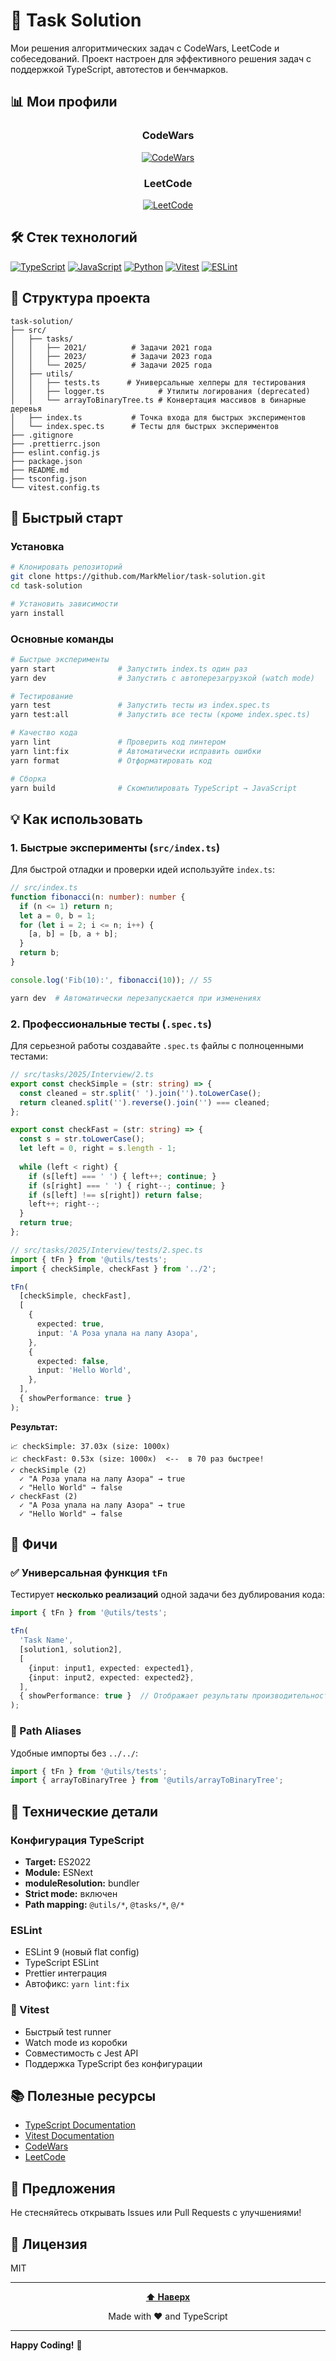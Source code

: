 # 🚀 Task Solution

Мои решения алгоритмических задач с CodeWars, LeetCode и собеседований. Проект настроен для эффективного решения задач с поддержкой TypeScript, автотестов и бенчмарков.

## 📊 Мои профили

<div align="center">

### CodeWars
[![CodeWars](https://www.codewars.com/users/MarkMelior/badges/large)](https://www.codewars.com/users/MarkMelior)

### LeetCode
[![LeetCode](https://img.shields.io/badge/dynamic/json?style=for-the-badge&labelColor=black&color=%23ffa116&label=Solved&query=solvedOverTotal&url=https%3A%2F%2Fbadge.xyli.tech/%2Fapi%2Fusers%2FMarkMelior&logo=leetcode&logoColor=yellow)](https://leetcode.com/MarkMelior/)

</div>

## 🛠 Стек технологий

[![TypeScript](https://img.shields.io/badge/TypeScript-007ACC?style=for-the-badge&logo=typescript&logoColor=white)](https://www.typescriptlang.org/)
[![JavaScript](https://img.shields.io/badge/JavaScript-F7DF1E?style=for-the-badge&logo=JavaScript&logoColor=black)](https://developer.mozilla.org/en-US/docs/Web/JavaScript)
[![Python](https://img.shields.io/badge/Python-3776AB?style=for-the-badge&logo=python&logoColor=white)](https://www.python.org/)
[![Vitest](https://img.shields.io/badge/Vitest-6E9F18?style=for-the-badge&logo=vitest&logoColor=white)](https://vitest.dev/)
[![ESLint](https://img.shields.io/badge/ESLint-4B32C3?style=for-the-badge&logo=eslint&logoColor=white)](https://eslint.org/)

## 📁 Структура проекта

```
task-solution/
├── src/
│   ├── tasks/
│   │   ├── 2021/          # Задачи 2021 года
│   │   ├── 2023/          # Задачи 2023 года
│   │   └── 2025/          # Задачи 2025 года
│   ├── utils/
│   │   ├── tests.ts      # Универсальные хелперы для тестирования
│   │   ├── logger.ts            # Утилиты логирования (deprecated)
│   │   └── arrayToBinaryTree.ts # Конвертация массивов в бинарные деревья
│   ├── index.ts           # Точка входа для быстрых экспериментов
│   └── index.spec.ts      # Тесты для быстрых экспериментов
├── .gitignore
├── .prettierrc.json
├── eslint.config.js
├── package.json
├── README.md
├── tsconfig.json
└── vitest.config.ts
```

## 🚀 Быстрый старт

### Установка

```bash
# Клонировать репозиторий
git clone https://github.com/MarkMelior/task-solution.git
cd task-solution

# Установить зависимости
yarn install
```

### Основные команды

```bash
# Быстрые эксперименты
yarn start              # Запустить index.ts один раз
yarn dev                # Запустить с автоперезагрузкой (watch mode)

# Тестирование
yarn test               # Запустить тесты из index.spec.ts
yarn test:all           # Запустить все тесты (кроме index.spec.ts)

# Качество кода
yarn lint               # Проверить код линтером
yarn lint:fix           # Автоматически исправить ошибки
yarn format             # Отформатировать код

# Сборка
yarn build              # Скомпилировать TypeScript → JavaScript
```

## 💡 Как использовать

### 1. Быстрые эксперименты (`src/index.ts`)

Для быстрой отладки и проверки идей используйте `index.ts`:

```typescript
// src/index.ts
function fibonacci(n: number): number {
  if (n <= 1) return n;
  let a = 0, b = 1;
  for (let i = 2; i <= n; i++) {
    [a, b] = [b, a + b];
  }
  return b;
}

console.log('Fib(10):', fibonacci(10)); // 55
```

```bash
yarn dev  # Автоматически перезапускается при изменениях
```

### 2. Профессиональные тесты (`.spec.ts`)

Для серьезной работы создавайте `.spec.ts` файлы с полноценными тестами:

```typescript
// src/tasks/2025/Interview/2.ts
export const checkSimple = (str: string) => {
  const cleaned = str.split(' ').join('').toLowerCase();
  return cleaned.split('').reverse().join('') === cleaned;
};

export const checkFast = (str: string) => {
  const s = str.toLowerCase();
  let left = 0, right = s.length - 1;
  
  while (left < right) {
    if (s[left] === ' ') { left++; continue; }
    if (s[right] === ' ') { right--; continue; }
    if (s[left] !== s[right]) return false;
    left++; right--;
  }
  return true;
};
```

```typescript
// src/tasks/2025/Interview/tests/2.spec.ts
import { tFn } from '@utils/tests';
import { checkSimple, checkFast } from '../2';

tFn(
  [checkSimple, checkFast],
  [
    {
      expected: true,
      input: 'А Роза упала на лапу Азора',
    },
    {
      expected: false,
      input: 'Hello World',
    },
  ],
  { showPerformance: true }
);
```

**Результат:**
```
📈 checkSimple: 37.03x (size: 1000x)
📈 checkFast: 0.53x (size: 1000x)  <--  в 70 раз быстрее!
✓ checkSimple (2)
  ✓ "А Роза упала на лапу Азора" → true
  ✓ "Hello World" → false
✓ checkFast (2)
  ✓ "А Роза упала на лапу Азора" → true
  ✓ "Hello World" → false
```

## 🎯 Фичи

### ✅ Универсальная функция `tFn`

Тестирует **несколько реализаций** одной задачи без дублирования кода:

```typescript
import { tFn } from '@utils/tests';

tFn(
  'Task Name',
  [solution1, solution2],
  [
    {input: input1, expected: expected1},
    {input: input2, expected: expected2},
  ],
  { showPerformance: true }  // Отображает результаты производительности!
);
```

### 🚀 Path Aliases

Удобные импорты без `../../`:

```typescript
import { tFn } from '@utils/tests';
import { arrayToBinaryTree } from '@utils/arrayToBinaryTree';
```

## 🔧 Технические детали

### Конфигурация TypeScript

- **Target:** ES2022
- **Module:** ESNext
- **moduleResolution:** bundler
- **Strict mode:** включен
- **Path mapping:** `@utils/*`, `@tasks/*`, `@/*`

### ESLint

- ESLint 9 (новый flat config)
- TypeScript ESLint
- Prettier интеграция
- Автофикс: `yarn lint:fix`

### 🧪 Vitest

- Быстрый test runner
- Watch mode из коробки
- Совместимость с Jest API
- Поддержка TypeScript без конфигурации

## 📚 Полезные ресурсы

- [TypeScript Documentation](https://www.typescriptlang.org/docs/)
- [Vitest Documentation](https://vitest.dev/)
- [CodeWars](https://www.codewars.com/)
- [LeetCode](https://leetcode.com/)

## 🤝 Предложения

Не стесняйтесь открывать Issues или Pull Requests с улучшениями!

## 📄 Лицензия

MIT

---

<div align="center">

**[⬆ Наверх](#-task-solution)**

Made with ❤️ and TypeScript

</div>

---

**Happy Coding!** 🎉

